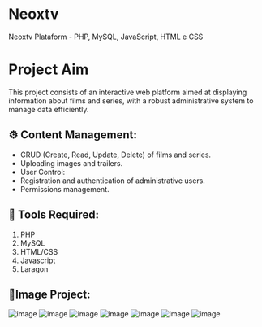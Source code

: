 # Neoxtv
Neoxtv Plataform - PHP, MySQL, JavaScript, HTML e CSS

# Project Aim
This project consists of an interactive web platform aimed at displaying information about films and series, with a robust administrative system to manage data efficiently.

## ⚙ Content Management:
- CRUD (Create, Read, Update, Delete) of films and series.
- Uploading images and trailers.
- User Control:
- Registration and authentication of administrative users.
- Permissions management.

## 📌&nbsp;Tools Required:
1. PHP
2. MySQL
3. HTML/CSS
4. Javascript
5. Laragon

## 📌Image Project:
![image](https://github.com/user-attachments/assets/9b49a40e-797c-4ce1-98f2-875768f19bf4)
![image](https://github.com/user-attachments/assets/97d4c201-c97a-474c-93a8-22427ac642a4)
![image](https://github.com/user-attachments/assets/28aa505e-5800-483b-9ece-fc91a5b4602d)
![image](https://github.com/user-attachments/assets/7bfe0437-6985-4510-bc6d-e378b016b762)
![image](https://github.com/user-attachments/assets/367976b1-663c-4f17-b5fd-f127b3fc8fe1)
![image](https://github.com/user-attachments/assets/6c8b65d2-4f64-4e1f-8563-4a06446058b3)
![image](https://github.com/user-attachments/assets/8c0651b9-ba89-41e3-b14e-5b38ab6f4d55)

